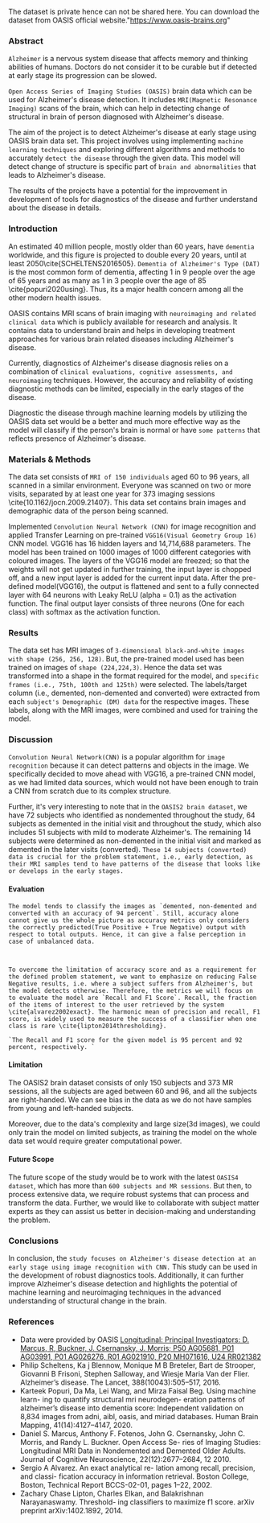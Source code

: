 The dataset is private hence can not be shared here. You can download the dataset from OASIS official website."https://www.oasis-brains.org"


### Abstract
`Alzheimer` is a nervous system disease that affects memory and thinking abilities of humans. Doctors do not consider it to be curable but if detected at early stage its progression can be slowed.

`Open Access Series of Imaging Studies (OASIS)` brain data which can be used for Alzheimer's disease detection. It includes `MRI(Magnetic Resonance Imaging)` scans of the brain, which can help in detecting change of structural in brain of person diagnosed with Alzheimer's disease.

The aim of the project is to detect Alzheimer's disease at early stage using OASIS brain data set. This project involves using implementing `machine learning techniques` and exploring different algorithms and methods to accurately `detect the disease` through the given data. This model will detect change of structure is specific part of `brain and abnormalities` that leads to Alzheimer's disease. 

The results of the projects have a potential for the improvement in development of tools for diagnostics of the disease and further understand about the disease in details.


### Introduction
An estimated 40 million people, mostly older than 60 years, have `dementia` worldwide, and this figure is projected to double every 20 years, until at least 2050\cite{SCHELTENS2016505}. `Dementia of Alzheimer's Type (DAT)` is the most common form of dementia, affecting 1 in 9 people over the age of 65 years and as many as 1 in 3 people over the age of 85 \cite{popuri2020using}. Thus, its a major health concern among all the other modern health issues.

OASIS contains MRI scans of brain imaging with `neuroimaging and related clinical data` which is publicly available for research and analysis. It contains data to understand brain and helps in developing treatment approaches for various brain related diseases including Alzheimer's disease.

Currently, diagnostics of Alzheimer's disease diagnosis relies on a combination of `clinical evaluations, cognitive assessments, and neuroimaging` techniques. However, the accuracy and reliability of existing diagnostic methods can be limited, especially in the early stages of the disease.

Diagnostic the disease through machine learning models by utilizing the OASIS data set would be a better and much more effective way as the model will classify if the person's brain is normal or have `some patterns` that reflects presence of Alzheimer's disease.

### Materials & Methods
The data set consists of `MRI of 150 individuals` aged 60 to 96 years, all scanned in a similar environment. Everyone was scanned on two or more visits, separated by at least one year for 373 imaging sessions \cite{10.1162/jocn.2009.21407}. This data set contains brain images and demographic data of the person being scanned.

 

Implemented `Convolution Neural Network (CNN)` for image recognition and applied Transfer Learning on pre-trained `VGG16(Visual Geometry Group 16)` CNN model. VGG16 has 16 hidden layers and 14,714,688 parameters. The model has been trained on 1000 images of 1000 different categories with coloured images. The layers of the VGG16 model are freezed; so that the weights will not get updated in further training, the input layer is chopped off, and a new input layer is added for the current input data. After the pre-defined model(VGG16), the output is flattened and sent to a fully connected layer with 64 neurons with Leaky ReLU (alpha = 0.1) as the activation function. The final output layer consists of three neurons (One for each class) with softmax as the activation function.


### Results 
The data set has MRI images of `3-dimensional black-and-white images with shape (256, 256, 128)`. But, the pre-trained model used has been trained on images of `shape (224,224,3)`. Hence the data set was transformed into a shape in the format required for the model, and `specific frames (i.e., 75th, 100th and 125th)` were selected. The labels/target column (i.e., demented, non-demented and converted) were extracted from each `subject's Demographic (DM) data` for the respective images. These labels, along with the MRI images, were combined and used for training the model.  

### Discussion 

`Convolution Neural Network(CNN)` is a popular algorithm for `image recognition` because it can detect patterns and objects in the image. We specifically decided to move ahead with VGG16, a pre-trained CNN model, as we had limited data sources, which would not have been enough to train a CNN from scratch due to its complex structure. 

 

Further, it's very interesting to note that in the `OASIS2 brain dataset`, we have 72 subjects who identified as nondemented throughout the study, 64 subjects as demented in the initial visit and throughout the study, which also includes 51 subjects with mild to moderate Alzheimer's. The remaining 14 subjects were determined as non-demented in the initial visit and marked as demented in the later visits (converted). `These 14 subjects (converted) data is crucial for the problem statement, i.e., early detection, as their MRI samples tend to have patterns of the disease that looks like or develops in the early stages.`
#### Evaluation 

    The model tends to classify the images as `demented, non-demented and converted with an accuracy of 94 percent`. Still, accuracy alone cannot give us the whole picture as accuracy metrics only considers the correctly predicted(True Positive + True Negative) output with respect to total outputs. Hence, it can give a false perception in case of unbalanced data. 

     

    To overcome the limitation of accuracy score and as a requirement for the defined problem statement, we want to emphasize on reducing False Negative results, i.e. where a subject suffers from Alzheimer's, but the model detects otherwise. Therefore, the metrics we will focus on to evaluate the model are `Recall and F1 Score`. Recall, the fraction of the items of interest to the user retrieved by the system \cite{alvarez2002exact}. The harmonic mean of precision and recall, F1 score, is widely used to measure the success of a classifier when one class is rare \cite{lipton2014thresholding}. 

    `The Recall and F1 score for the given model is 95 percent and 92 percent, respectively. `  

 #### Limitation 

 The OASIS2 brain dataset consists of only 150 subjects and 373 MR sessions, all the subjects are aged between 60 and 96, and all the subjects are right-handed. We can see bias in the data as we do not have samples from young and left-handed subjects. 


Moreover, due to the data's complexity and large size(3d images), we could only train the model on limited subjects, as training the model on the whole data set would require greater computational power. 

#### Future Scope 
The future scope of the study would be to work with the latest `OASIS4 dataset`, which has more than `600 subjects and MR sessions`. But then, to process extensive data, we require robust systems that can process and transform the data. Further, we would like to collaborate with subject matter experts as they can assist us better in decision-making and understanding the problem. 

 ### Conclusions 

In conclusion, the `study focuses on Alzheimer's disease detection at an early stage using image recognition with CNN.` This study can be used in the development of robust diagnostics tools. Additionally, it can further improve Alzheimer's disease detection and highlights the potential of machine learning and neuroimaging techniques in the advanced understanding of structural change in the brain.  

### References
- Data were provided by OASIS [Longitudinal: Principal Investigators: D. Marcus, R, Buckner, J. Csernansky, J. Morris; P50 AG05681, P01 AG03991, P01 AG026276, R01 AG021910, P20 MH071616, U24 RR021382](https://doi.org/10.1162/jocn.2009.21407)
- Philip Scheltens, Ka j Blennow, Monique M B Breteler, Bart de Strooper, Giovanni B Frisoni, Stephen Salloway, and Wiesje Maria Van der Flier. Alzheimer’s disease. The Lancet, 388(10043):505–517, 2016.
- Karteek Popuri, Da Ma, Lei Wang, and Mirza Faisal Beg. Using machine learn- ing to quantify structural mri neurodegen- eration patterns of alzheimer’s disease into dementia score: Independent validation on 8,834 images from adni, aibl, oasis, and miriad databases. Human Brain Mapping, 41(14):4127–4147, 2020.
- Daniel S. Marcus, Anthony F. Fotenos, John G. Csernansky, John C. Morris, and Randy L. Buckner. Open Access Se- ries of Imaging Studies: Longitudinal MRI Data in Nondemented and Demented Older Adults. Journal of Cognitive Neuroscience, 22(12):2677–2684, 12 2010.
- Sergio A Alvarez. An exact analytical re- lation among recall, precision, and classi- fication accuracy in information retrieval. Boston College, Boston, Technical Report BCCS-02-01, pages 1–22, 2002.
- Zachary Chase Lipton, Charles Elkan, and Balakrishnan Narayanaswamy. Threshold- ing classifiers to maximize f1 score. arXiv preprint arXiv:1402.1892, 2014.